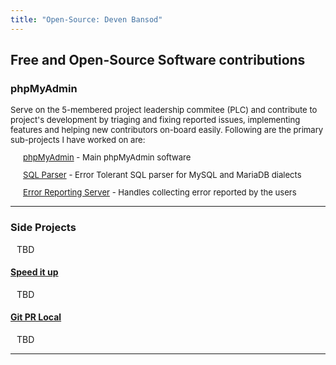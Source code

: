 ```yaml
---
title: "Open-Source: Deven Bansod"
---
```

<style>
.smaller {
    font-size: 0.82rem;
}

.intro-sentence {
    margin-bottom: 20%;
}

ul, p {
    margin-bottom: 12px;
    margin-top: 12px;
    list-style-type: none;
    padding-left: 10px;
}

li {
    margin-top: 2%;
}

</style>

## Free and Open-Source Software contributions

### phpMyAdmin

<div class="smaller">
    <span class="intro-sentence">Serve on the 5-membered project leadership commitee (PLC) and contribute to project's development by triaging and fixing reported issues, implementing features and helping new contributors on-board easily. Following are the primary sub-projects I have worked on are:</span>
    <ul>
        <p><a href="https://github.com/phpmyadmin/phpmyadmin">phpMyAdmin</a> - Main phpMyAdmin software</p>
        <p><a href="https://github.com/phpmyadmin/sql-parser">SQL Parser</a> - Error Tolerant SQL parser for MySQL and MariaDB dialects</p>
        <p><a href="https://github.com/phpmyadmin/error-reporting-server">Error Reporting Server</a> - Handles collecting error reported by the users</p>
    </ul>
</div>

<hr/>

### Side Projects

TBD

#### [Speed it up](https://github.com/devenbansod/speed-it-up)

TBD

#### [Git PR Local](https://github.com/devenbansod/git-pr-local)

TBD

<hr/>
